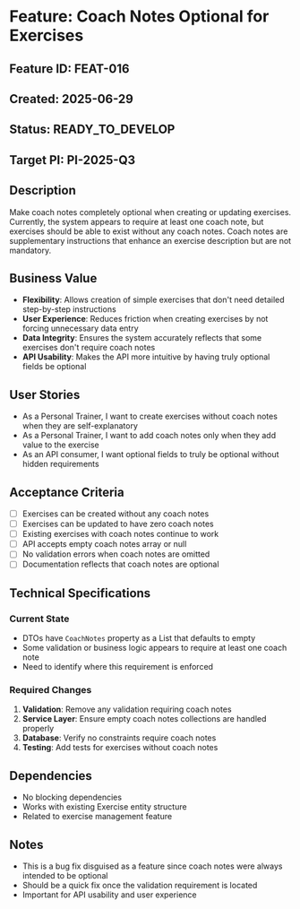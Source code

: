 # Feature: Coach Notes Optional for Exercises

## Feature ID: FEAT-016
## Created: 2025-06-29
## Status: READY_TO_DEVELOP
## Target PI: PI-2025-Q3

## Description
Make coach notes completely optional when creating or updating exercises. Currently, the system appears to require at least one coach note, but exercises should be able to exist without any coach notes. Coach notes are supplementary instructions that enhance an exercise description but are not mandatory.

## Business Value
- **Flexibility**: Allows creation of simple exercises that don't need detailed step-by-step instructions
- **User Experience**: Reduces friction when creating exercises by not forcing unnecessary data entry
- **Data Integrity**: Ensures the system accurately reflects that some exercises don't require coach notes
- **API Usability**: Makes the API more intuitive by having truly optional fields be optional

## User Stories
- As a Personal Trainer, I want to create exercises without coach notes when they are self-explanatory
- As a Personal Trainer, I want to add coach notes only when they add value to the exercise
- As an API consumer, I want optional fields to truly be optional without hidden requirements

## Acceptance Criteria
- [ ] Exercises can be created without any coach notes
- [ ] Exercises can be updated to have zero coach notes
- [ ] Existing exercises with coach notes continue to work
- [ ] API accepts empty coach notes array or null
- [ ] No validation errors when coach notes are omitted
- [ ] Documentation reflects that coach notes are optional

## Technical Specifications

### Current State
- DTOs have `CoachNotes` property as a List that defaults to empty
- Some validation or business logic appears to require at least one coach note
- Need to identify where this requirement is enforced

### Required Changes
1. **Validation**: Remove any validation requiring coach notes
2. **Service Layer**: Ensure empty coach notes collections are handled properly
3. **Database**: Verify no constraints require coach notes
4. **Testing**: Add tests for exercises without coach notes

## Dependencies
- No blocking dependencies
- Works with existing Exercise entity structure
- Related to exercise management feature

## Notes
- This is a bug fix disguised as a feature since coach notes were always intended to be optional
- Should be a quick fix once the validation requirement is located
- Important for API usability and user experience